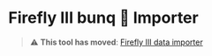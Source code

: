 # Firefly III bunq 🌈 Importer

> :warning: **This tool has moved**: [Firefly III data importer](https://github.com/firefly-iii/data-importer)